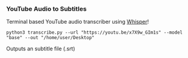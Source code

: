 ### YouTube Audio to Subtitles
Terminal based YouTube audio transcriber using [Whisper](https://github.com/openai/whisper)!
```
python3 transcribe.py --url "https://youtu.be/x7X9w_GIm1s" --model "base" --out "/home/user/Desktop"
```
Outputs an subtitle file (.srt)